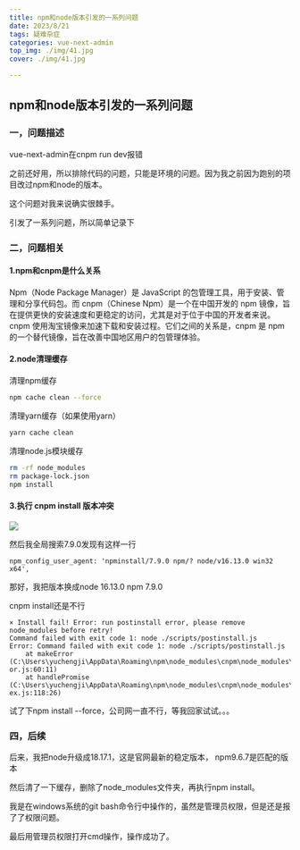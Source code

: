 ```yaml
---
title: npm和node版本引发的一系列问题
date: 2023/8/21
tags: 疑难杂症
categories: vue-next-admin
top_img: ./img/41.jpg
cover: ./img/41.jpg

---
```


## npm和node版本引发的一系列问题

### 一，问题描述

vue-next-admin在cnpm run dev报错

之前还好用，所以排除代码的问题，只能是环境的问题。因为我之前因为跑别的项目改过npm和node的版本。

这个问题对我来说确实很棘手。

引发了一系列问题，所以简单记录下

### 二，问题相关



#### 1.npm和cnpm是什么关系

Npm（Node Package Manager）是 JavaScript 的包管理工具，用于安装、管理和分享代码包。而 cnpm（Chinese Npm）是一个在中国开发的 npm 镜像，旨在提供更快的安装速度和更稳定的访问，尤其是对于位于中国的开发者来说。cnpm 使用淘宝镜像来加速下载和安装过程。它们之间的关系是，cnpm 是 npm 的一个替代镜像，旨在改善中国地区用户的包管理体验。



#### 2.node清理缓存

清理npm缓存

```bash
npm cache clean --force
```

清理yarn缓存（如果使用yarn）

```bash
yarn cache clean
```

清理node.js模块缓存

```bash
rm -rf node_modules
rm package-lock.json
npm install
```



#### 3.执行 cnpm install 版本冲突

![](./img/89.png)

然后我全局搜索7.9.0发现有这样一行

```npm
npm_config_user_agent: 'npminstall/7.9.0 npm/? node/v16.13.0 win32 x64',
```

那好，我把版本换成node 16.13.0   npm 7.9.0

cnpm install还是不行

```
× Install fail! Error: run postinstall error, please remove node_modules before retry!
Command failed with exit code 1: node ./scripts/postinstall.js
Error: Command failed with exit code 1: node ./scripts/postinstall.js
    at makeError (C:\Users\yuchengji\AppData\Roaming\npm\node_modules\cnpm\node_modules\execa\lib\err
or.js:60:11)
    at handlePromise (C:\Users\yuchengji\AppData\Roaming\npm\node_modules\cnpm\node_modules\execa\ind
ex.js:118:26)
```

试了下npm install --force，公司网一直不行，等我回家试试。。。

### 四，后续

后来，我把node升级成18.17.1，这是官网最新的稳定版本， npm9.6.7是匹配的版本

然后清了一下缓存，删除了node_modules文件夹，再执行npm install。



我是在windows系统的git bash命令行中操作的，虽然是管理员权限，但是还是报了了权限问题。

最后用管理员权限打开cmd操作，操作成功了。